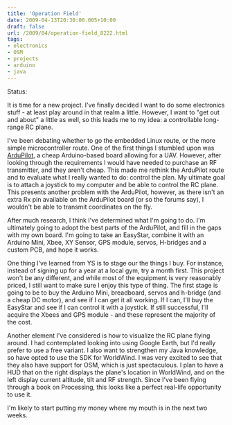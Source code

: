 ```yaml
---
title: 'Operation Field'
date: 2009-04-13T20:30:00.005+10:00
draft: false
url: /2009/04/operation-field_8222.html
tags: 
- electronics
- OSM
- projects
- arduino
- java
---
```


Status:  

It is time for a new project. I've finally decided I want to do some electronics stuff - at least play around in that realm a little. However, I want to "get out and about" a little as well, so this leads me to my idea: a controllable long-range RC plane.

I've been debating whether to go the embedded Linux route, or the more simple microcontroller route. One of the first things I stumbled upon was [ArduPilot](http://diydrones.com/profiles/blog/show?id=705844%3ABlogPost%3A44814), a cheap Arduino-based board allowing for a UAV. However, after looking through the requirements I would have needed to purchase an RF transmitter, and they aren't cheap. This made me rethink the ArduPilot route and to evaluate what I really wanted to do: control the plan. My ultimate goal is to attach a joystick to my computer and be able to control the RC plane. This presents another problem with the ArduPilot, however, as there isn't an extra Rx pin available on the ArduPilot board (or so the forums say), I wouldn't be able to transmit coordinates on the fly.

After much research, I think I've determined what I'm going to do. I'm ultimately going to adopt the best parts of the ArduPilot, and fill in the gaps with my own board. I'm going to take an EasyStar, combine it with an Arduino Mini, Xbee, XY Sensor, GPS module, servos, H-bridges and a custom PCB, and hope it works.

One thing I've learned from YS is to stage our the things I buy. For instance, instead of signing up for a year at a local gym, try a month first. This project won't be any different, and while most of the equipment is very reasonably priced, I still want to make sure I enjoy this type of thing. The first stage is going to be to buy the Arduino Mini, breadboard, servos and h-bridge (and a cheap DC motor), and see if I can get it all working. If I can, I'll buy the EasyStar and see if I can control it with a joystick. If still successful, I'll acquire the Xbees and GPS module - and these represent the majority of the cost.

Another element I've considered is how to visualize the RC plane flying around. I had contemplated looking into using Google Earth, but I'd really prefer to use a free variant. I also want to strengthen my Java knowledge, so have opted to use the SDK for WorldWind. I was very excited to see that they also have support for OSM, which is just spectaculous. I plan to have a HUD that on the right displays the plane's location in WorldWind, and on the left display current altitude, tilt and RF strength. Since I've been flying through a book on Processing, this looks like a perfect real-life opportunity to use it.

I'm likely to start putting my money where my mouth is in the next two weeks.